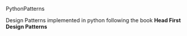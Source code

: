 PythonPatterns

Design Patterns implemented in python following the book **Head First Design Patterns**
